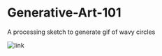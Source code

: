 # Generative-Art-101
A processing sketch to generate gif of wavy circles

![link](https://i.imgur.com/Q7PuQcB.gif)
